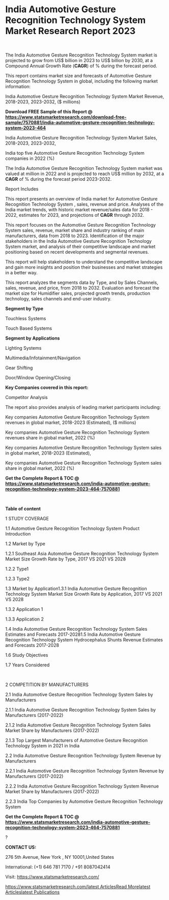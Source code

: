 <h1>India Automotive Gesture Recognition Technology System Market Research Report 2023</h1><br/><p>The India Automotive Gesture Recognition Technology System market is projected to grow from US$ billion in 2023 to US$ billion by 2030, at a Compound Annual Growth Rate (<strong>CAGR</strong>) of % during the forecast period.</p>
 
 
 
 <p>This report contains market size and forecasts of Automotive Gesture Recognition Technology System in global, including the following market information:</p>
 
 
 
 <p>India Automotive Gesture Recognition Technology System Market Revenue, 2018-2023, 2023-2032, ($ millions)</p>
 
 
 
 <p><strong>Download FREE Sample of this Report @ <a href="https://www.statsmarketresearch.com/download-free-sample/7570881/india-automotive-gesture-recognition-technology-system-2023-464">https://www.statsmarketresearch.com/download-free-sample/7570881/india-automotive-gesture-recognition-technology-system-2023-464</a></strong></p>
 
 
 
 <p>India Automotive Gesture Recognition Technology System Market Sales, 2018-2023, 2023-2032,</p>
 
 
 
 <p>India top five Automotive Gesture Recognition Technology System companies in 2022 (%)</p>
 
 
 
 <p>The India Automotive Gesture Recognition Technology System market was valued at million in 2022 and is projected to reach US$ million by 2032, at a <strong>CAGR</strong> of % during the forecast period 2023-2032.</p>
 
 
 
 <p>Report Includes</p>
 
 
 
 <p>This report presents an overview of India market for Automotive Gesture Recognition Technology System , sales, revenue and price. Analyses of the India market trends, with historic market revenue/sales data for 2018 - 2022, estimates for 2023, and projections of <strong>CAGR</strong> through 2032.</p>
 
 
 
 <p>This report focuses on the Automotive Gesture Recognition Technology System sales, revenue, market share and industry ranking of main manufacturers, data from 2018 to 2023. Identification of the major stakeholders in the India Automotive Gesture Recognition Technology System market, and analysis of their competitive landscape and market positioning based on recent developments and segmental revenues.</p>
 
 
 
 <p>This report will help stakeholders to understand the competitive landscape and gain more insights and position their businesses and market strategies in a better way.</p>
 
 
 
 <p>This report analyzes the segments data by Type, and by Sales Channels, sales, revenue, and price, from 2018 to 2032. Evaluation and forecast the market size for Humidifier sales, projected growth trends, production technology, sales channels and end-user industry.</p>
 
 
 
 <p><strong>Segment by Type</strong></p>
 
 
 
 <p>Touchless Systems</p>
 
 
 
 <p>Touch Based Systems</p>
 
 
 
 <p><strong>Segment <strong><strong>by Applications</strong></strong></strong></p>
 
 
 
 <p>Lighting Systems</p>
 
 
 
 <p>Multimedia/Infotainment/Navigation</p>
 
 
 
 <p>Gear Shifting</p>
 
 
 
 <p>Door/Window Opening/Closing</p>
 
 
 
 <p><strong>Key Companies covered in this report:</strong></p>
 
 
 
 <p>Competitor Analysis</p>
 
 
 
 <p>The report also provides analysis of leading market participants including:</p>
 
 
 
 <p>Key companies Automotive Gesture Recognition Technology System revenues in global market, 2018-2023 (Estimated), ($ millions)</p>
 
 
 
 <p>Key companies Automotive Gesture Recognition Technology System revenues share in global market, 2022 (%)</p>
 
 
 
 <p>Key companies Automotive Gesture Recognition Technology System sales in global market, 2018-2023 (Estimated),</p>
 
 
 
 <p>Key companies Automotive Gesture Recognition Technology System sales share in global market, 2022 (%)</p>
 
 
 
 <div><b>Get the Complete Report & TOC @ <a href="https://www.statsmarketresearch.com/india-automotive-gesture-recognition-technology-system-2023-464-7570881">https://www.statsmarketresearch.com/india-automotive-gesture-recognition-technology-system-2023-464-7570881</a></b></div>
 
 
 
 <p><br />
 
 <b>Table of content</b></p>
 
 
 
 <p>1 STUDY COVERAGE<br />
 
 1.1 Automotive Gesture Recognition Technology System Product Introduction<br />
 
 1.2 Market by Type<br />
 
 1.2.1 Southeast Asia Automotive Gesture Recognition Technology System Market Size Growth Rate by Type, 2017 VS 2021 VS 2028<br />
 
 1.2.2 Type1<br />
 
 1.2.3 Type2<br />
 
 1.3 Market by Application1.3.1 India Automotive Gesture Recognition Technology System Market Size Growth Rate by Application, 2017 VS 2021 VS 2028<br />
 
 1.3.2 Application 1<br />
 
 1.3.3 Application 2<br />
 
 1.4 India Automotive Gesture Recognition Technology System Sales Estimates and Forecasts 2017-20281.5 India Automotive Gesture Recognition Technology System Hydrocephalus Shunts Revenue Estimates and Forecasts 2017-2028<br />
 
 1.6 Study Objectives<br />
 
 1.7 Years Considered<br />
 
 <br />
 
 2 COMPETITION BY MANUFACTURERS<br />
 
 2.1 India Automotive Gesture Recognition Technology System Sales by Manufacturers<br />
 
 2.1.1 India Automotive Gesture Recognition Technology System Sales by Manufacturers (2017-2022)<br />
 
 2.1.2 India Automotive Gesture Recognition Technology System Sales Market Share by Manufacturers (2017-2022)<br />
 
 2.1.3 Top Largest Manufacturers of Automotive Gesture Recognition Technology System in 2021 in India<br />
 
 2.2 India Automotive Gesture Recognition Technology System Revenue by Manufacturers<br />
 
 2.2.1 India Automotive Gesture Recognition Technology System Revenue by Manufacturers (2017-2022)<br />
 
 2.2.2 India Automotive Gesture Recognition Technology System Revenue Market Share by Manufacturers (2017-2022)<br />
 
 2.2.3 India Top Companies by Automotive Gesture Recognition Technology System</p>
 
 
 
 <div><b>Get the Complete Report & TOC @ <a href="https://www.statsmarketresearch.com/india-automotive-gesture-recognition-technology-system-2023-464-7570881">https://www.statsmarketresearch.com/india-automotive-gesture-recognition-technology-system-2023-464-7570881</a></b></div>
 
 
 
 <p>? </p>
 
 
 
 <p><b>CONTACT US:</b><br />
 
 276 5th Avenue, New York , NY 10001,United States<br />
 
 International: (+1) 646 781 7170 / +91 8087042414<br />
 
 Visit: <a href="https://www.statsmarketresearch.com/">https://www.statsmarketresearch.com/</a><br />
 
 <a href="https://gyeongbokgung.com">https://www.statsmarketresearch.com/</a><a href="https://hallyeomaritime.com">latest Articles</a><a href="https://jingwansa.com">Read More</a><a href="https://nguoiviet.jp/">latest Articles</a><a href="https://www.intelmarketresearch.com/">latest Publications</a></p>